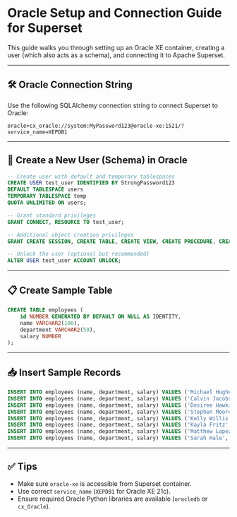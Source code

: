 # Oracle Setup and Connection Guide for Superset

This guide walks you through setting up an Oracle XE container, creating a user (which also acts as a schema), and connecting it to Apache Superset.

---

## 🛠️ Oracle Connection String

Use the following SQLAlchemy connection string to connect Superset to Oracle:

```
oracle+cx_oracle://system:MyPassword123@oracle-xe:1521/?service_name=XEPDB1
```

---

## 👤 Create a New User (Schema) in Oracle

```sql
-- Create user with default and temporary tablespaces
CREATE USER test_user IDENTIFIED BY StrongPassword123
DEFAULT TABLESPACE users
TEMPORARY TABLESPACE temp
QUOTA UNLIMITED ON users;

-- Grant standard privileges
GRANT CONNECT, RESOURCE TO test_user;

-- Additional object creation privileges
GRANT CREATE SESSION, CREATE TABLE, CREATE VIEW, CREATE PROCEDURE, CREATE SEQUENCE TO test_user;

-- Unlock the user (optional but recommended)
ALTER USER test_user ACCOUNT UNLOCK;
```

---

## 📋 Create Sample Table

```sql
CREATE TABLE employees (
    id NUMBER GENERATED BY DEFAULT ON NULL AS IDENTITY,
    name VARCHAR2(100),
    department VARCHAR2(50),
    salary NUMBER
);
```

---

## 📥 Insert Sample Records

```sql
INSERT INTO employees (name, department, salary) VALUES ('Michael Hughes', 'Logistics', 88394);
INSERT INTO employees (name, department, salary) VALUES ('Calvin Jacobs', 'IT', 107054);
INSERT INTO employees (name, department, salary) VALUES ('Desiree Hawkins', 'Logistics', 88889);
INSERT INTO employees (name, department, salary) VALUES ('Stephen Moore', 'HR', 44384);
INSERT INTO employees (name, department, salary) VALUES ('Kelly Willis DDS', 'HR', 70436);
INSERT INTO employees (name, department, salary) VALUES ('Kayla Fritz', 'Legal', 47038);
INSERT INTO employees (name, department, salary) VALUES ('Matthew Lopez', 'Sales', 100647);
INSERT INTO employees (name, department, salary) VALUES ('Sarah Hale', 'Sales', 111332);
```

---

## ✅ Tips

- Make sure `oracle-xe` is accessible from Superset container.
- Use correct `service_name` (`XEPDB1` for Oracle XE 21c).
- Ensure required Oracle Python libraries are available (`oracledb` or `cx_Oracle`).

